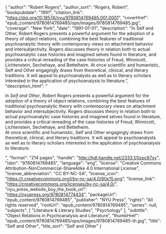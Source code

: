 {
  "author": "Robert Rogers",
  "author_sort": "Rogers, Robert",
  "bookpubdate": "1991",
  "citation_link": "https://doi.org/10.18574/nyu/9780814769485.001.0001",
  "coverHref": "epub_content/9780814769485/ops/images/9780814769485.jpg",
  "coverage": "New York",
  "date": "1991-01-01",
  "description": "In Self and Other, Robert Rogers presents a powerful argument for the adoption of a theory of object relations, combining the best features of traditional psychoanalytic theory with contemporary views on attachment behavior and intersubjectivity. Rogers discusses theory in relation both to actual psychoanalytic case histories and imagined selves found in literature, and provides a critical rereading of the case histories of Freud, Winnicott, Lichtenstein, Sechehaye, and Bettelheim. At once scientific and humanistic, Self and Other engagingly draws from theoretical, clinical, and literary traditions.  It will appeal to psychoanalysts as well as to literary scholars interested in the application of psychoanalysis to literature.",
  "description_html": "<p>In <i>Self and Other</i>, Robert Rogers presents a powerful argument for the adoption of a theory of object relations, combining the best features of traditional psychoanalytic theory with contemporary views on attachment behavior and intersubjectivity. Rogers discusses theory in relation both to actual psychoanalytic case histories and imagined selves found in literature, and provides a critical rereading of the case histories of Freud, Winnicott, Lichtenstein, Sechehaye, and Bettelheim.<br> At once scientific and humanistic, Self and Other engagingly draws from theoretical, clinical, and literary traditions.  It will appeal to psychoanalysts as well as to literary scholars interested in the application of psychoanalysis to literature.</p>",
  "format": "214 pages",
  "handle": "http://hdl.handle.net/2333.1/0zpc87xv",
  "isbn": "9780814769485",
  "language": "eng",
  "license": "Creative Commons Attribution-NonCommercial-ShareAlike 4.0 International License",
  "license_abbreviation": "CC BY-NC-SA",
  "license_icon": "https://i.creativecommons.org/l/by-nc-sa/4.0/80x15.png",
  "license_link": "https://creativecommons.org/licenses/by-nc-sa/4.0/",
  "nyu_press_website_buy_the_book_url": "https://nyupress.org/9780814774434",
  "packageUrl": "epub_content/9780814769485",
  "publisher": "NYU Press",
  "rights": "All rights reserved",
  "rootUrl": "epub_content/9780814769485",
  "series": null,
  "subjects": [
    "Literature & Literary Studies",
    "Psychology"
  ],
  "subtitle": "Object Relations in Psychoanalysis and Literature",
  "thumbHref": "epub_content/9780814769485/ops/images/9780814769485-th.jpg",
  "title": "Self and Other",
  "title_sort": "Self and Other"
}

